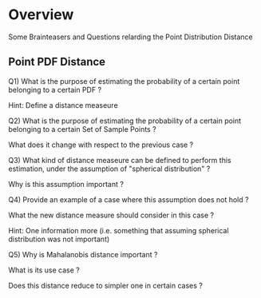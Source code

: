
# Overview 

Some Brainteasers and Questions relarding the Point Distribution Distance 

## Point PDF Distance 

Q1) What is the purpose of estimating the probability of a certain point belonging to a certain PDF ? 

Hint: Define a distance measeure 

Q2) What is the purpose of estimating the probability of a certain point belonging to a certain Set of Sample Points ? 

What does it change with respect to the previous case ? 

Q3) What kind of distance measeure can be defined to perform this estimation, under the assumption of "spherical distribution" ? 

Why is this assumption important ? 

Q4) Provide an example of a case where this assumption does not hold ? 

What the new distance measure should consider in this case ? 

Hint: One information more (i.e. something that assuming spherical distribution was not important)

Q5) Why is Mahalanobis distance important ? 

What is its use case ? 

Does this distance reduce to simpler one in certain cases ? 

